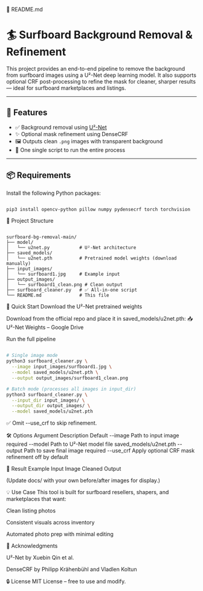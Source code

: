 📁 README.md

# 🏄 Surfboard Background Removal & Refinement

This project provides an end-to-end pipeline to remove the background from surfboard images using a U²-Net deep learning model. It also supports optional CRF post-processing to refine the mask for cleaner, sharper results — ideal for surfboard marketplaces and listings.

---

## 🔧 Features

- ✅ Background removal using [U²-Net](https://github.com/xuebinqin/U-2-Net)
- ✨ Optional mask refinement using DenseCRF
- 🖼️ Outputs clean `.png` images with transparent background
- 🧵 One single script to run the entire process

---

## 📦 Requirements

Install the following Python packages:

```bash

pip3 install opencv-python pillow numpy pydensecrf torch torchvision

```

📁 Project Structure

```

surfboard-bg-removal-main/
├── model/
│   └── u2net.py           # U²-Net architecture
├── saved_models/
│   └── u2net.pth          # Pretrained model weights (download manually)
├── input_images/
│   └── surfboard1.jpg     # Example input
├── output_images/
│   └── surfboard1_clean.png # Clean output
├── surfboard_cleaner.py   # ✅ All-in-one script
└── README.md              # This file

```

🚀 Quick Start
Download the U²-Net pretrained weights

Download from the official repo and place it in saved_models/u2net.pth:
📥 U²-Net Weights – Google Drive

Run the full pipeline

```bash

# Single image mode
python3 surfboard_cleaner.py \
  --image input_images/surfboard1.jpg \
  --model saved_models/u2net.pth \
  --output output_images/surfboard1_clean.png

# Batch mode (processes all images in input_dir)
python3 surfboard_cleaner.py \
  --input_dir input_images/ \
  --output_dir output_images/ \
  --model saved_models/u2net.pth


```

✅ Omit --use_crf to skip refinement.

🛠️ Options
Argument	Description	Default
--image	Path to input image	required
--model	Path to U²-Net model file	saved_models/u2net.pth
--output	Path to save final image	required
--use_crf	Apply optional CRF mask refinement	off by default

📸 Result Example
Input Image	Cleaned Output

(Update docs/ with your own before/after images for display.)

💡 Use Case
This tool is built for surfboard resellers, shapers, and marketplaces that want:

Clean listing photos

Consistent visuals across inventory

Automated photo prep with minimal editing

🧠 Acknowledgments

U²-Net by Xuebin Qin et al.

DenseCRF by Philipp Krähenbühl and Vladlen Koltun

🔒 License
MIT License – free to use and modify.




